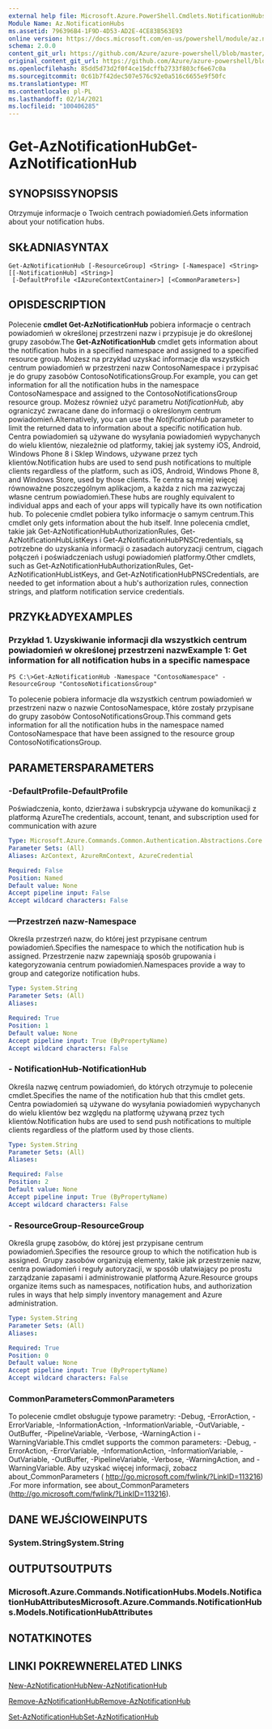 ```yaml
---
external help file: Microsoft.Azure.PowerShell.Cmdlets.NotificationHubs.dll-Help.xml
Module Name: Az.NotificationHubs
ms.assetid: 796396B4-1F9D-4D53-AD2E-4CE83B563E93
online version: https://docs.microsoft.com/en-us/powershell/module/az.notificationhubs/get-aznotificationhub
schema: 2.0.0
content_git_url: https://github.com/Azure/azure-powershell/blob/master/src/NotificationHubs/NotificationHubs/help/Get-AzNotificationHub.md
original_content_git_url: https://github.com/Azure/azure-powershell/blob/master/src/NotificationHubs/NotificationHubs/help/Get-AzNotificationHub.md
ms.openlocfilehash: 85dd5d73d2f0f4ce15dcffb2733f803cf6e67c0a
ms.sourcegitcommit: 0c61b7f42dec507e576c92e0a516c6655e9f50fc
ms.translationtype: MT
ms.contentlocale: pl-PL
ms.lasthandoff: 02/14/2021
ms.locfileid: "100406285"
---
```

# <span data-ttu-id="de65c-101">Get-AzNotificationHub</span><span class="sxs-lookup"><span data-stu-id="de65c-101">Get-AzNotificationHub</span></span>

## <span data-ttu-id="de65c-102">SYNOPSIS</span><span class="sxs-lookup"><span data-stu-id="de65c-102">SYNOPSIS</span></span>
<span data-ttu-id="de65c-103">Otrzymuje informacje o Twoich centrach powiadomień.</span><span class="sxs-lookup"><span data-stu-id="de65c-103">Gets information about your notification hubs.</span></span>

## <span data-ttu-id="de65c-104">SKŁADNIA</span><span class="sxs-lookup"><span data-stu-id="de65c-104">SYNTAX</span></span>

```
Get-AzNotificationHub [-ResourceGroup] <String> [-Namespace] <String> [[-NotificationHub] <String>]
 [-DefaultProfile <IAzureContextContainer>] [<CommonParameters>]
```

## <span data-ttu-id="de65c-105">OPIS</span><span class="sxs-lookup"><span data-stu-id="de65c-105">DESCRIPTION</span></span>
<span data-ttu-id="de65c-106">Polecenie **cmdlet Get-AzNotificationHub** pobiera informacje o centrach powiadomień w określonej przestrzeni nazw i przypisuje je do określonej grupy zasobów.</span><span class="sxs-lookup"><span data-stu-id="de65c-106">The **Get-AzNotificationHub** cmdlet gets information about the notification hubs in a specified namespace and assigned to a specified resource group.</span></span>
<span data-ttu-id="de65c-107">Możesz na przykład uzyskać informacje dla wszystkich centrum powiadomień w przestrzeni nazw ContosoNamespace i przypisać je do grupy zasobów ContosoNotificationsGroup.</span><span class="sxs-lookup"><span data-stu-id="de65c-107">For example, you can get information for all the notification hubs in the namespace ContosoNamespace and assigned to the ContosoNotificationsGroup resource group.</span></span>
<span data-ttu-id="de65c-108">Możesz również użyć parametru *NotificationHub,* aby ograniczyć zwracane dane do informacji o określonym centrum powiadomień.</span><span class="sxs-lookup"><span data-stu-id="de65c-108">Alternatively, you can use the *NotificationHub* parameter to limit the returned data to information about a specific notification hub.</span></span>
<span data-ttu-id="de65c-109">Centra powiadomień są używane do wysyłania powiadomień wypychanych do wielu klientów, niezależnie od platformy, takiej jak systemy iOS, Android, Windows Phone 8 i Sklep Windows, używane przez tych klientów.</span><span class="sxs-lookup"><span data-stu-id="de65c-109">Notification hubs are used to send push notifications to multiple clients regardless of the platform, such as iOS, Android, Windows Phone 8, and Windows Store, used by those clients.</span></span>
<span data-ttu-id="de65c-110">Te centra są mniej więcej równoważne poszczególnym aplikacjom, a każda z nich ma zazwyczaj własne centrum powiadomień.</span><span class="sxs-lookup"><span data-stu-id="de65c-110">These hubs are roughly equivalent to individual apps and each of your apps will typically have its own notification hub.</span></span>
<span data-ttu-id="de65c-111">To polecenie cmdlet pobiera tylko informacje o samym centrum.</span><span class="sxs-lookup"><span data-stu-id="de65c-111">This cmdlet only gets information about the hub itself.</span></span>
<span data-ttu-id="de65c-112">Inne polecenia cmdlet, takie jak Get-AzNotificationHubAuthorizationRules, Get-AzNotificationHubListKeys i Get-AzNotificationHubPNSCredentials, są potrzebne do uzyskania informacji o zasadach autoryzacji centrum, ciągach połączeń i poświadczeniach usługi powiadomień platformy.</span><span class="sxs-lookup"><span data-stu-id="de65c-112">Other cmdlets, such as Get-AzNotificationHubAuthorizationRules, Get-AzNotificationHubListKeys, and Get-AzNotificationHubPNSCredentials, are needed to get information about a hub's authorization rules, connection strings, and platform notification service credentials.</span></span>

## <span data-ttu-id="de65c-113">PRZYKŁADY</span><span class="sxs-lookup"><span data-stu-id="de65c-113">EXAMPLES</span></span>

### <span data-ttu-id="de65c-114">Przykład 1. Uzyskiwanie informacji dla wszystkich centrum powiadomień w określonej przestrzeni nazw</span><span class="sxs-lookup"><span data-stu-id="de65c-114">Example 1: Get information for all notification hubs in a specific namespace</span></span>
```
PS C:\>Get-AzNotificationHub -Namespace "ContosoNamespace" -ResourceGroup "ContosoNotificationsGroup"
```

<span data-ttu-id="de65c-115">To polecenie pobiera informacje dla wszystkich centrum powiadomień w przestrzeni nazw o nazwie ContosoNamespace, które zostały przypisane do grupy zasobów ContosoNotificationsGroup.</span><span class="sxs-lookup"><span data-stu-id="de65c-115">This command gets information for all the notification hubs in the namespace named ContosoNamespace that have been assigned to the resource group ContosoNotificationsGroup.</span></span>

## <span data-ttu-id="de65c-116">PARAMETERS</span><span class="sxs-lookup"><span data-stu-id="de65c-116">PARAMETERS</span></span>

### <span data-ttu-id="de65c-117">-DefaultProfile</span><span class="sxs-lookup"><span data-stu-id="de65c-117">-DefaultProfile</span></span>
<span data-ttu-id="de65c-118">Poświadczenia, konto, dzierżawa i subskrypcja używane do komunikacji z platformą Azure</span><span class="sxs-lookup"><span data-stu-id="de65c-118">The credentials, account, tenant, and subscription used for communication with azure</span></span>

```yaml
Type: Microsoft.Azure.Commands.Common.Authentication.Abstractions.Core.IAzureContextContainer
Parameter Sets: (All)
Aliases: AzContext, AzureRmContext, AzureCredential

Required: False
Position: Named
Default value: None
Accept pipeline input: False
Accept wildcard characters: False
```

### <span data-ttu-id="de65c-119">—Przestrzeń nazw</span><span class="sxs-lookup"><span data-stu-id="de65c-119">-Namespace</span></span>
<span data-ttu-id="de65c-120">Określa przestrzeń nazw, do której jest przypisane centrum powiadomień.</span><span class="sxs-lookup"><span data-stu-id="de65c-120">Specifies the namespace to which the notification hub is assigned.</span></span>
<span data-ttu-id="de65c-121">Przestrzenie nazw zapewniają sposób grupowania i kategoryzowania centrum powiadomień.</span><span class="sxs-lookup"><span data-stu-id="de65c-121">Namespaces provide a way to group and categorize notification hubs.</span></span>

```yaml
Type: System.String
Parameter Sets: (All)
Aliases:

Required: True
Position: 1
Default value: None
Accept pipeline input: True (ByPropertyName)
Accept wildcard characters: False
```

### <span data-ttu-id="de65c-122">- NotificationHub</span><span class="sxs-lookup"><span data-stu-id="de65c-122">-NotificationHub</span></span>
<span data-ttu-id="de65c-123">Określa nazwę centrum powiadomień, do których otrzymuje to polecenie cmdlet.</span><span class="sxs-lookup"><span data-stu-id="de65c-123">Specifies the name of the notification hub that this cmdlet gets.</span></span>
<span data-ttu-id="de65c-124">Centra powiadomień są używane do wysyłania powiadomień wypychanych do wielu klientów bez względu na platformę używaną przez tych klientów.</span><span class="sxs-lookup"><span data-stu-id="de65c-124">Notification hubs are used to send push notifications to multiple clients regardless of the platform used by those clients.</span></span>

```yaml
Type: System.String
Parameter Sets: (All)
Aliases:

Required: False
Position: 2
Default value: None
Accept pipeline input: True (ByPropertyName)
Accept wildcard characters: False
```

### <span data-ttu-id="de65c-125">- ResourceGroup</span><span class="sxs-lookup"><span data-stu-id="de65c-125">-ResourceGroup</span></span>
<span data-ttu-id="de65c-126">Określa grupę zasobów, do której jest przypisane centrum powiadomień.</span><span class="sxs-lookup"><span data-stu-id="de65c-126">Specifies the resource group to which the notification hub is assigned.</span></span>
<span data-ttu-id="de65c-127">Grupy zasobów organizują elementy, takie jak przestrzenie nazw, centra powiadomień i reguły autoryzacji, w sposób ułatwiający po prostu zarządzanie zapasami i administrowanie platformą Azure.</span><span class="sxs-lookup"><span data-stu-id="de65c-127">Resource groups organize items such as namespaces, notification hubs, and authorization rules in ways that help simply inventory management and Azure administration.</span></span>

```yaml
Type: System.String
Parameter Sets: (All)
Aliases:

Required: True
Position: 0
Default value: None
Accept pipeline input: True (ByPropertyName)
Accept wildcard characters: False
```

### <span data-ttu-id="de65c-128">CommonParameters</span><span class="sxs-lookup"><span data-stu-id="de65c-128">CommonParameters</span></span>
<span data-ttu-id="de65c-129">To polecenie cmdlet obsługuje typowe parametry: -Debug, -ErrorAction, -ErrorVariable, -InformationAction, -InformationVariable, -OutVariable, -OutBuffer, -PipelineVariable, -Verbose, -WarningAction i -WarningVariable.</span><span class="sxs-lookup"><span data-stu-id="de65c-129">This cmdlet supports the common parameters: -Debug, -ErrorAction, -ErrorVariable, -InformationAction, -InformationVariable, -OutVariable, -OutBuffer, -PipelineVariable, -Verbose, -WarningAction, and -WarningVariable.</span></span> <span data-ttu-id="de65c-130">Aby uzyskać więcej informacji, zobacz about_CommonParameters ( http://go.microsoft.com/fwlink/?LinkID=113216) .</span><span class="sxs-lookup"><span data-stu-id="de65c-130">For more information, see about_CommonParameters (http://go.microsoft.com/fwlink/?LinkID=113216).</span></span>

## <span data-ttu-id="de65c-131">DANE WEJŚCIOWE</span><span class="sxs-lookup"><span data-stu-id="de65c-131">INPUTS</span></span>

### <span data-ttu-id="de65c-132">System.String</span><span class="sxs-lookup"><span data-stu-id="de65c-132">System.String</span></span>

## <span data-ttu-id="de65c-133">OUTPUTS</span><span class="sxs-lookup"><span data-stu-id="de65c-133">OUTPUTS</span></span>

### <span data-ttu-id="de65c-134">Microsoft.Azure.Commands.NotificationHubs.Models.NotificationHubAttributes</span><span class="sxs-lookup"><span data-stu-id="de65c-134">Microsoft.Azure.Commands.NotificationHubs.Models.NotificationHubAttributes</span></span>

## <span data-ttu-id="de65c-135">NOTATKI</span><span class="sxs-lookup"><span data-stu-id="de65c-135">NOTES</span></span>

## <span data-ttu-id="de65c-136">LINKI POKREWNE</span><span class="sxs-lookup"><span data-stu-id="de65c-136">RELATED LINKS</span></span>




[<span data-ttu-id="de65c-137">New-AzNotificationHub</span><span class="sxs-lookup"><span data-stu-id="de65c-137">New-AzNotificationHub</span></span>](./New-AzNotificationHub.md)

[<span data-ttu-id="de65c-138">Remove-AzNotificationHub</span><span class="sxs-lookup"><span data-stu-id="de65c-138">Remove-AzNotificationHub</span></span>](./Remove-AzNotificationHub.md)

[<span data-ttu-id="de65c-139">Set-AzNotificationHub</span><span class="sxs-lookup"><span data-stu-id="de65c-139">Set-AzNotificationHub</span></span>](./Set-AzNotificationHub.md)



